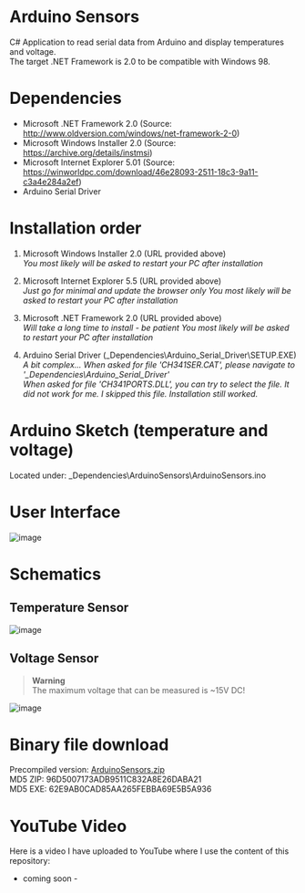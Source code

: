 # Arduino Sensors
C# Application to read serial data from Arduino and display temperatures and voltage.<br>
The target .NET Framework is 2.0 to be compatible with Windows 98.

# Dependencies
- Microsoft .NET Framework 2.0 (Source: http://www.oldversion.com/windows/net-framework-2-0)
- Microsoft Windows Installer 2.0 (Source: https://archive.org/details/instmsi)
- Microsoft Internet Explorer 5.01 (Source: https://winworldpc.com/download/46e28093-2511-18c3-9a11-c3a4e284a2ef)
- Arduino Serial Driver

# Installation order
1) Microsoft Windows Installer 2.0 (URL provided above)<br />
   *You most likely will be asked to restart your PC after installation*
   
2) Microsoft Internet Explorer 5.5 (URL provided above)<br />
   *Just go for minimal and update the browser only*
   *You most likely will be asked to restart your PC after installation*

3) Microsoft .NET Framework 2.0 (URL provided above)<br />
   *Will take a long time to install - be patient*
   *You most likely will be asked to restart your PC after installation*

4) Arduino Serial Driver (\_Dependencies\Arduino_Serial_Driver\SETUP.EXE)<br />
   *A bit complex... When asked for file 'CH341SER.CAT', please navigate to '_Dependencies\Arduino_Serial_Driver'*<br />
   *When asked for file 'CH341PORTS.DLL', you can try to select the file. It did not work for me. I skipped this file. Installation still worked.*
   
# Arduino Sketch (temperature and voltage)
Located under: \_Dependencies\ArduinoSensors\ArduinoSensors.ino

# User Interface
![image](https://user-images.githubusercontent.com/88672050/201484735-b7d8633e-8e13-4291-9762-7a56df95f6ff.png)

# Schematics

## Temperature Sensor
![image](https://user-images.githubusercontent.com/88672050/201708861-968de58a-c888-45d9-a96c-36750139c1c3.png)

## Voltage Sensor

> __Warning__<br />
The maximum voltage that can be measured is ~15V DC!

![image](https://user-images.githubusercontent.com/88672050/201735425-d4f8a2f7-c846-4319-ba0c-8f51cb03cf9a.png)

# Binary file download
Precompiled version: [ArduinoSensors.zip](https://github.com/BitsUndBolts/ArduinoSensors/files/10025172/ArduinoSensors.zip)
<br />MD5 ZIP: 96D5007173ADB9511C832A8E26DABA21
<br />MD5 EXE: 62E9AB0CAD85AA265FEBBA69E5B5A936

# YouTube Video
Here is a video I have uploaded to YouTube where I use the content of this repository:
- coming soon -
